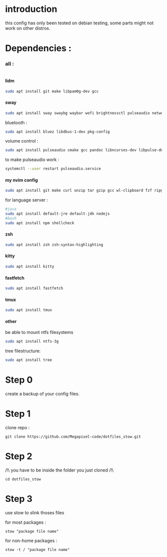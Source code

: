 # introduction

this config has only been tested on debian testing, some parts might not work on other distros.

# Dependencies :

### all :
```sh
```

#### lidm
```sh
sudo apt install git make libpam0g-dev gcc
```
#### sway
```sh
sudo apt install sway swaybg waybar wofi brightnessctl pulseaudio network-manager inotify-tools psmisc autotiling
```

bluetooth :
```sh
sudo apt install bluez libdbus-1-dev pkg-config
```

volume control :
```sh
sudo apt install pulseaudio cmake gcc pandoc libncurses-dev libpulse-dev
```

to make pulseaudio work :
```sh
systemctl --user restart pulseaudio.service
```

#### my nvim config
```sh
sudo apt install git make curl unzip tar gzip gcc wl-clipboard fzf ripgrep
```
for language server :
```sh
#java
sudo apt install default-jre default-jdk nodejs
#bash
sudo apt install npm shellcheck
```
#### zsh
```sh
sudo apt install zsh zsh-syntax-highlighting
```
#### kitty
```sh
sudo apt install kitty
```
#### fastfetch
```sh
sudo apt install fastfetch
```
#### tmux
```sh
sudo apt install tmux
```
#### other
be able to mount ntfs filesystems
```sh
sudo apt install ntfs-3g
```
tree filestructure:
```sh
sudo apt install tree
```


# Step 0
create a backup of your config files.

# Step 1
clone repo :

```git clone https://github.com/Megapixel-code/dotfiles_stow.git```

# Step 2

/!\ you have to be inside the folder you just cloned /!\
```
cd dotfiles_stow
```

# Step 3

use stow to slink thoses files

for most packages :

```
stow "package file name"
```

for non-home packages :

```
stow -t / "package file name"
```
